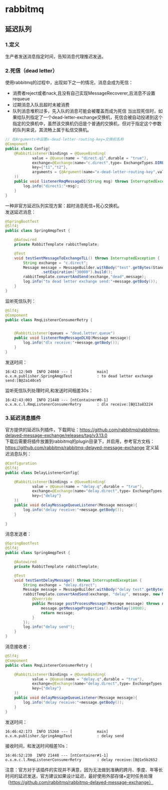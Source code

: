 # rabbitmq
## 延迟队列
### 1.定义
生产者发送消息指定时间，告知消息代理推迟发送。

### 2.死信（dead letter）
使用rabbitmq的过程中，出现如下之一的情况，消息会成为死信：
- 消费者reject或者nack,且没有自己实现MessageRecoverer,且消息不设置requeue
- 过期消息入队且超时未被消费
- 队列消息堆积过多，先入队的消息可能会被覆盖而成为死信
当出现死信时，如果给队列指定了一个dead-letter-exchange交换机，死信会被自动投递到这个指定的交换机中，虽然该交换机仍旧是个普通的交换机，但对于指定这个参数的队列来说，其流畅上属于私信交换机。  
```java
// 在Arguments中设置x-dead-letter-routing-key=交换机名称
@Component
public class Config{
    @RabbitListener(bindings = @QueueBinding(
            value = @Queue(name = "direct.q1",durable = "true"),
            exchange=@Exchange(name="c.direct",type= ExchangeTypes.DIRECT,durable = "true"),
            key={"t1","t2"},
            arguments = {@Argument(name="x-dead-letter-routing-key",value="dead.letter.exchange")}
    ))
    public void listenerRmqMessageD1(String msg) throws InterruptedException {
        log.info("direct1:"+msg);
    }
}
```
一种非官方延迟队列实现方案：超时消息死信+死心交换机。  
发送延迟消息：
```java
@SpringBootTest
@Slf4j
public class SpringAmqpTest {

    @Autowired
    private RabbitTemplate rabbitTemplate;

    @Test
    void testSentMessageToExchangeTLL() throws InterruptedException {
        String exchange = "c.direct";
        Message message = MessageBuilder.withBody("test".getBytes(StandardCharsets.UTF_8))
                .setExpiration("30000").build();
        rabbitTemplate.convertAndSend(exchange,"dead",message);
        log.info("to dead letter exchange send:"+message.getBody());
    }
}
```

监听死信队列：
```java
@Slf4j
@Component
public class RmqListenerConsumerRetry {


    @RabbitListener(queues = "dead.letter.queue")
    public void listenerRmqMessageDLXQ(Message message){
        log.info("dlx receive:"+message.getBody());
    }
}
```
发送时间：
```
16:42:12:949  INFO 24860 --- [           main] o.x.m.publisher.SpringAmqpTest           : to dead letter exchange send:[B@2a140ce5
```
监听死信队列处理时间,和发送时间相差30s：
```
16:42:43:003  INFO 21448 --- [ntContainer#0-1] o.x.m.c.l.RmqListenerConsumerRetry       : dlx receive:[B@13a83224
```

### 3.延迟消息插件
官方提供的延迟队列插件，下载网址：https://github.com/rabbitmq/rabbitmq-delayed-message-exchange/releases/tag/v3.13.0  
下载后需要将插件放置到rabbitmq的plugin目录下，并启用，参考官方文档：https://github.com/rabbitmq/rabbitmq-delayed-message-exchange
定义延迟消息队列：
```java
@Configuration
@Slf4j
public class DelayListenerConfig{

    @RabbitListener(bindings = @QueueBinding(
            value = @Queue(name = "delay.q",durable = "true"),
            exchange=@Exchange(name="delay.direct",type= ExchangeTypes.DIRECT,durable = "true",delayed ="true"),
            key={"delay"}
    ))
    public void delayMessageQueueListener(Message message){
        log.info("delay receive:"+message.getBody());
    }
    
}
```

消息发送者：
```java
@SpringBootTest
@Slf4j
public class SpringAmqpTest {

    @Autowired
    private RabbitTemplate rabbitTemplate;

    @Test
    void testSentDelayMessage() throws InterruptedException {
        String exchange = "delay.direct";
        Message message = MessageBuilder.withBody("delay test".getBytes(StandardCharsets.UTF_8)).build();
        rabbitTemplate.convertAndSend(exchange, "delay", message, new MessagePostProcessor() {
            @Override
            public Message postProcessMessage(Message message) throws AmqpException {
                message.getMessageProperties().setDelay(10000);
                return message;
            }
        });
        log.info("delay send");
    }
}
```
消息接收者：
```java
@Slf4j
@Component
public class RmqListenerConsumerRetry {

    @RabbitListener(bindings = @QueueBinding(
            value = @Queue(name = "delay.q",durable = "true"),
            exchange=@Exchange(name="delay.direct",type= ExchangeTypes.DIRECT,durable = "true",delayed ="true"),
            key={"delay"}
    ))
    public void delayMessageQueueListener(Message message){
        log.info("delay receive:"+message.getBody());
    }
}
```
发送时间：
```
16:46:42:173  INFO 15260 --- [           main] o.x.m.publisher.SpringAmqpTest           : delay send
```
接收时间，和发送时间相差10s：
```
16:46:52:230  INFO 21448 --- [ntContainer#1-1] o.x.m.c.l.RmqListenerConsumerRetry       : delay receive:[B@1e5b2652
```
注意：官方对于该插件的实现并不满意，因为无法做到准确的跨月、季度、年等长时间的延迟发送，官方建议如果设计延迟，最好使用外部存储+定时任务处理（https://github.com/rabbitmq/rabbitmq-delayed-message-exchange）